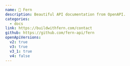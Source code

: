 ```yaml
---
name: 🌿 Fern
description: Beautiful API documentation from OpenAPI.
categories:
  - docs
link: https://buildwithfern.com/contact
github: https://github.com/fern-api/fern
openApiVersions:
  v2: true
  v3: true
  v3_1: true
  v4: false
---
```

